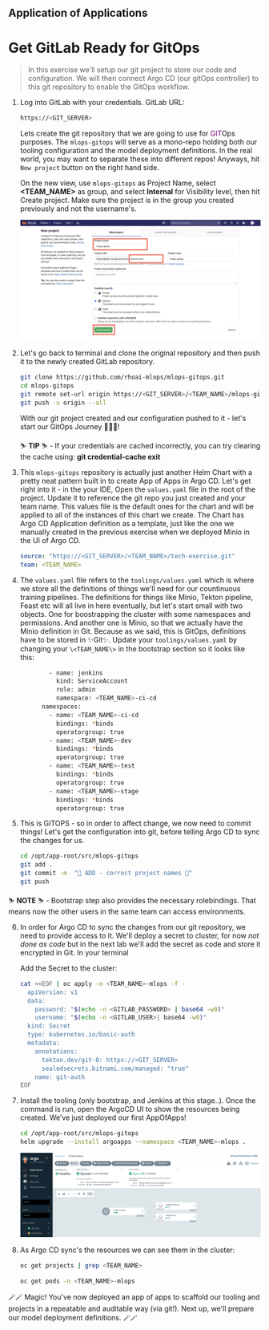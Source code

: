 ## Application of Applications

# Get GitLab Ready for GitOps

> In this exercise we'll setup our git project to store our code and configuration. We will then connect Argo CD (our gitOps controller) to this git repository to enable the GitOps workflow.

1. Log into GitLab with your credentials. GitLab URL:

    ```bash
    https://<GIT_SERVER>
    ```

    Lets create the git repository that we are going to use for <span style="color:purple;" >GIT</span>Ops purposes. The `mlops-gitops` will serve as a mono-repo holding both our tooling configuration and the model deployment definitions. In the real world, you may want to separate these into different repos! Anyways, hit `New project` button on the right hand side.

    On the new view, use `mlops-gitops` as Project Name, select **<TEAM_NAME>** as group, and select **Internal** for Visibility level, then hit Create project. Make sure the project is in the group you created previously and not the username's.

    ![gitlab-new-project](images/gitlab-new-project.png)

2. Let's go back to terminal and clone the original repository and then push it to the newly created GitLab repository.

    ```bash
    git clone https://github.com/rhoai-mlops/mlops-gitops.git
    cd mlops-gitops
    git remote set-url origin https://<GIT_SERVER>/<TEAM_NAME>/mlops-gitops.git
    git push -u origin --all
    ```

   With our git project created and our configuration pushed to it - let's start our GitOps Journey 🧙‍♀️🦄!

    <p class="tip">
    ⛷️ <b>TIP</b> ⛷️ - If your credentials are cached incorrectly, you can try clearing the cache using: <strong>git credential-cache exit</strong>
    </p>

3. This `mlops-gitops` repository is actually just another Helm Chart with a pretty neat pattern built in to create App of Apps in Argo CD. Let's get right into it - in the your IDE, Open the `values.yaml` file in the root of the project. Update it to reference the git repo you just created and your team name. This values file is the default ones for the chart and will be applied to all of the instances of this chart we create. The Chart has Argo CD Application definition as a template, just like the one we manually created in the previous exercise when we deployed Minio in the UI of Argo CD.

    ```yaml
    source: "https://<GIT_SERVER>/<TEAM_NAME>/tech-exercise.git"
    team: <TEAM_NAME>
    ```

4. The `values.yaml` file refers to the `toolings/values.yaml` which is where we store all the definitions of things we'll need for our countinuous training pipelines. The definitions for things like Minio, Tekton pipeline, Feast etc will all live in here eventually, but let's start small with two objects. One for boostrapping the cluster with some namespaces and permissions. And another one is Minio, so that we actually have the Minio definition in Git. Because as we said, this is GitOps, definitions have to be stored in ✨Git✨. Update your `toolings/values.yaml` by changing your `\<TEAM_NAME\>` in the bootstrap section so it looks like this:

    ```bash
            - name: jenkins
              kind: ServiceAccount
              role: admin
              namespace: <TEAM_NAME>-ci-cd
          namespaces:
            - name: <TEAM_NAME>-ci-cd
              bindings: *binds
              operatorgroup: true
            - name: <TEAM_NAME>-dev
              bindings: *binds
              operatorgroup: true
            - name: <TEAM_NAME>-test
              bindings: *binds
              operatorgroup: true
            - name: <TEAM_NAME>-stage
              bindings: *binds
              operatorgroup: true
    ```

5. This is GITOPS - so in order to affect change, we now need to commit things! Let's get the configuration into git, before telling Argo CD to sync the changes for us.

    ```bash
    cd /opt/app-root/src/mlops-gitops
    git add .
    git commit -m  "🦆 ADD - correct project names 🦆"
    git push
    ```

  <p class="warn">
    ⛷️ <b>NOTE</b> ⛷️ - Bootstrap step also provides the necessary rolebindings. That means now the other users in the same team can access <b><TEAM_NAME></b> environments.
  </p>


6. In order for Argo CD to sync the changes from our git repository, we need to provide access to it. We'll deploy a secret to cluster, for now *not done as code* but in the next lab we'll add the secret as code and store it encrypted in Git. In your terminal

    Add the Secret to the cluster:

    ```bash
    cat <<EOF | oc apply -n <TEAM_NAME>-mlops -f -
      apiVersion: v1
      data:
        password: "$(echo -n <GITLAB_PASSWORD> | base64 -w0)"
        username: "$(echo -n <GITLAB_USER>| base64 -w0)"
      kind: Secret
      type: kubernetes.io/basic-auth
      metadata:
        annotations:
          tekton.dev/git-0: https://<GIT_SERVER>
          sealedsecrets.bitnami.com/managed: "true"
        name: git-auth
    EOF
    ```

7. Install the tooling (only bootstrap, and Jenkins at this stage..). Once the command is run, open the ArgoCD UI to show the resources being created. We’ve just deployed our first AppOfApps!

    ```bash
    cd /opt/app-root/src/mlops-gitops
    helm upgrade --install argoapps --namespace <TEAM_NAME>-mlops .
    ```

    ![argocd-bootrstrap-tooling](./images/argocd-bootstrap-tooling.png)

8. As Argo CD sync's the resources we can see them in the cluster:

    ```bash
    oc get projects | grep <TEAM_NAME>
    ```

    ```bash
    oc get pods -n <TEAM_NAME>-mlops
    ```

🪄🪄 Magic! You've now deployed an app of apps to scaffold our tooling and projects in a repeatable and auditable way (via git!). Next up, we'll prepare our model deployment definitions. 🪄🪄